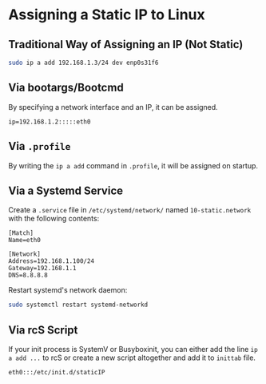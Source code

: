 # Assigning a Static IP to Linux

## Traditional Way of Assigning an IP (Not Static)
```bash
sudo ip a add 192.168.1.3/24 dev enp0s31f6
```

## Via bootargs/Bootcmd
By specifying a network interface and an IP, it can be assigned.
```
ip=192.168.1.2:::::eth0
```

## Via `.profile`
By writing the `ip a add` command in `.profile`, it will be assigned on startup.

## Via a Systemd Service
Create a `.service` file in `/etc/systemd/network/` named `10-static.network` with the following contents:
```systemd
[Match]
Name=eth0

[Network]
Address=192.168.1.100/24
Gateway=192.168.1.1
DNS=8.8.8.8

```

Restart systemd's network daemon:
```bash
sudo systemctl restart systemd-networkd
```

## Via rcS Script
If your init process is SystemV or Busyboxinit, you can either add the line `ip a add ...` to rcS or create a new script altogether and add it to `inittab` file.

```inittab
eth0:::/etc/init.d/staticIP
```